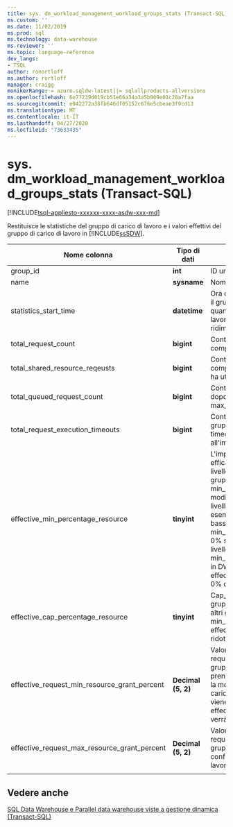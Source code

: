 ```yaml
---
title: sys. dm_workload_management_workload_groups_stats (Transact-SQL) | Microsoft Docs
ms.custom: ''
ms.date: 11/02/2019
ms.prod: sql
ms.technology: data-warehouse
ms.reviewer: ''
ms.topic: language-reference
dev_langs:
- TSQL
author: ronortloff
ms.author: rortloff
manager: craigg
monikerRange: = azure-sqldw-latest||= sqlallproducts-allversions
ms.openlocfilehash: 6e77239d019cb51e66a34a3a5b909e01c28a7faa
ms.sourcegitcommit: e042272a38fb646df05152c676e5cbeae3f9cd13
ms.translationtype: MT
ms.contentlocale: it-IT
ms.lasthandoff: 04/27/2020
ms.locfileid: "73633435"
---
```

# <a name="sysdm_workload_management_workload_groups_stats-transact-sql"></a>sys. dm_workload_management_workload_groups_stats (Transact-SQL)
[!INCLUDE[tsql-appliesto-xxxxxx-xxxx-asdw-xxx-md](../../includes/tsql-appliesto-xxxxxx-xxxx-asdw-xxx-md.md)]

Restituisce le statistiche del gruppo di carico di lavoro e i valori effettivi del gruppo di carico di lavoro in [!INCLUDE[ssSDW](../../includes/sssdw-md.md)].  
  
|Nome colonna|Tipo di dati|Descrizione|Range|  
|-----------------|---------------|-----------------|-----------|  
|group_id|**int**|ID univoco del gruppo del carico di lavoro.||
|name|**sysname**|Nome del gruppo del carico di lavoro.||
|statistics_start_time|**datetime**|Ora di inizio della raccolta delle statistiche per il gruppo del carico di lavoro.  Il valore è quando è stato creato il gruppo del carico di lavoro o quando l'istanza viene sospesa o ridimensionata.||
|total_request_count|**bigint**|Conteggio cumulativo delle richieste completate nel gruppo del carico di lavoro.||
|total_shared_resource_reqeusts|**bigint**|Conteggio cumulativo delle richieste completate nel gruppo del carico di lavoro che ha utilizzato risorse dal pool condiviso.||
|total_queued_request_count|**bigint**|Conteggio cumulativo delle richieste accodate dopo il raggiungimento del limite max_concurrency.||
|total_request_execution_timeouts|**bigint**|Conteggio cumulativo delle richieste nel gruppo del carico di lavoro che si è verificato il timeout prima del completamento in base all'impostazione query_execution_timeout_sec.||
|effective_min_percentage_resource|**tinyint**|L'impostazione min_percentage_resource efficace consentita in considerazione del livello di servizio e delle impostazioni del gruppo di carico di lavoro. Il min_percentage_resource effettivo può essere modificato in un livello superiore rispetto ai livelli di servizio più bassi.  In DW100c, ad esempio, il min_percentage_resource più basso consentito è pari al 25%.  Il min_percentage_resource viene modificato in 0% se il valore non può essere concesso a livello di servizio.  Ad esempio, min_percentage_resource impostato sul 10% in DW6000c, avrà un effective_min_percentage_resource pari allo 0% quando viene ridotto a DW100c.||
|effective_cap_percentage_resource|**tinyint**|Cap_percentage_resource efficace per il gruppo del carico di lavoro.  Se sono presenti altri gruppi di carico di lavoro con min_percentage_resource > 0, il effective_cap_percentage_resource viene ridotto proporzionalmente.||
|effective_request_min_resource_grant_percent|**Decimal (5, 2)**|Valore di runtime effettivo per request_min_resource_grant_percent del gruppo di carico di lavoro. Valore effettivo che prende in considerazione il livello di servizio e la modalità di configurazione del gruppo di carico di lavoro.  Se min_percentage_resource viene regolato a causa del livello di servizio, effective_request_min_resource_grant_percent verrà regolato di conseguenza.||
|effective_request_max_resource_grant_percent|**Decimal (5, 2)**|Valore di runtime effettivo per request_max_resource_grant_percent del gruppo di carico di lavoro considerando la configurazione di tutti i gruppi del carico di lavoro.||
|||||

## <a name="see-also"></a>Vedere anche

 [SQL Data Warehouse e Parallel data warehouse viste a gestione dinamica &#40;Transact-SQL&#41;](../../relational-databases/system-dynamic-management-views/sql-and-parallel-data-warehouse-dynamic-management-views.md)  
